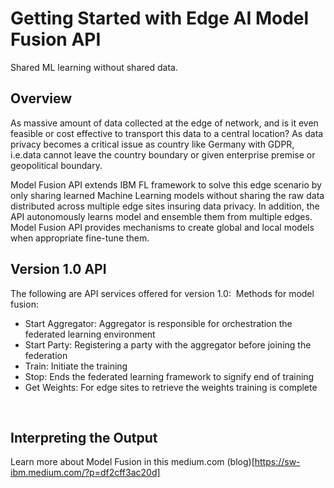 # Getting Started with Edge AI Model Fusion API 
Shared ML learning without shared data.

## Overview
As massive amount of data collected at the edge of network, and is it even feasible or cost effective to transport this data to a central location? As data privacy becomes a critical issue as country like Germany with GDPR, i.e.data cannot leave the country boundary or given enterprise premise or geopolitical boundary.

Model Fusion API extends IBM FL framework to solve this edge scenario by only sharing learned Machine Learning models without sharing the raw data distributed across multiple edge sites insuring data privacy.  In addition, the API autonomously learns model and ensemble them from multiple edges. Model Fusion API provides mechanisms to create global and local models when appropriate fine-tune them.

## Version 1.0 API
The following are API services offered for version 1.0:
​
Methods for model fusion:
- Start Aggregator: Aggregator is responsible for orchestration the federated learning environment  
- Start Party: Registering a party with the aggregator before joining the federation
- Train: Initiate the training
- Stop: Ends the federated learning framework to signify end of training
- Get Weights: For edge sites to retrieve the weights training is complete

​
## Interpreting the Output

Learn more about Model Fusion in this medium.com (blog)[https://sw-ibm.medium.com/?p=df2cff3ac20d]

